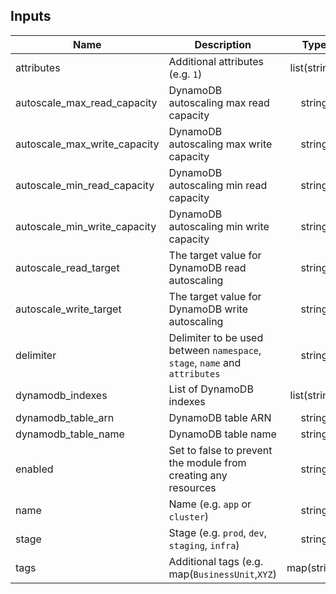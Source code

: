 ## Inputs

| Name | Description | Type | Default | Required |
|------|-------------|:----:|:-----:|:-----:|
| attributes | Additional attributes (e.g. `1`) | list(string) | `<list>` | no |
| autoscale_max_read_capacity | DynamoDB autoscaling max read capacity | string | `20` | no |
| autoscale_max_write_capacity | DynamoDB autoscaling max write capacity | string | `20` | no |
| autoscale_min_read_capacity | DynamoDB autoscaling min read capacity | string | `5` | no |
| autoscale_min_write_capacity | DynamoDB autoscaling min write capacity | string | `5` | no |
| autoscale_read_target | The target value for DynamoDB read autoscaling | string | `50` | no |
| autoscale_write_target | The target value for DynamoDB write autoscaling | string | `50` | no |
| delimiter | Delimiter to be used between `namespace`, `stage`, `name` and `attributes` | string | `-` | no |
| dynamodb_indexes | List of DynamoDB indexes | list(string) | `<list>` | no |
| dynamodb_table_arn | DynamoDB table ARN | string | - | yes |
| dynamodb_table_name | DynamoDB table name | string | - | yes |
| enabled | Set to false to prevent the module from creating any resources | string | `true` | no |
| name | Name  (e.g. `app` or `cluster`) | string | - | yes |
| stage | Stage (e.g. `prod`, `dev`, `staging`, `infra`) | string | - | yes |
| tags | Additional tags (e.g. map(`BusinessUnit`,`XYZ`) | map(string) | `<map>` | no |


